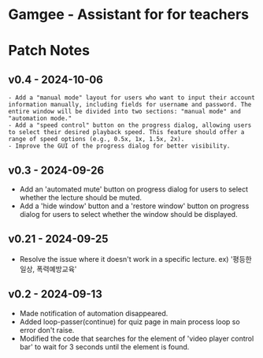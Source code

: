 # Gamgee - Assistant for for teachers

# Patch Notes

## v0.4 - 2024-10-06
    - Add a "manual mode" layout for users who want to input their account information manually, including fields for username and password. The entire window will be divided into two sections: "manual mode" and "automation mode."
    - Add a "speed control" button on the progress dialog, allowing users to select their desired playback speed. This feature should offer a range of speed options (e.g., 0.5x, 1x, 1.5x, 2x).
    - Improve the GUI of the progress dialog for better visibility.

## v0.3 - 2024-09-26
- Add an 'automated mute' button on progress dialog for users to select whether the lecture should be muted.
- Add a 'hide window' button and a 'restore window' button on progress dialog for users to select whether the window should be displayed.

## v0.21 - 2024-09-25
- Resolve the issue where it doesn't work in a specific lecture. ex) '평등한 일상, 폭력예방교육'

## v0.2 - 2024-09-13
- Made notification of automation disappeared.
- Added loop-passer(continue) for quiz page in main process loop so error don't raise.
- Modified the code that searches for the element of 'video player control bar' to wait for 3 seconds until the element is found.